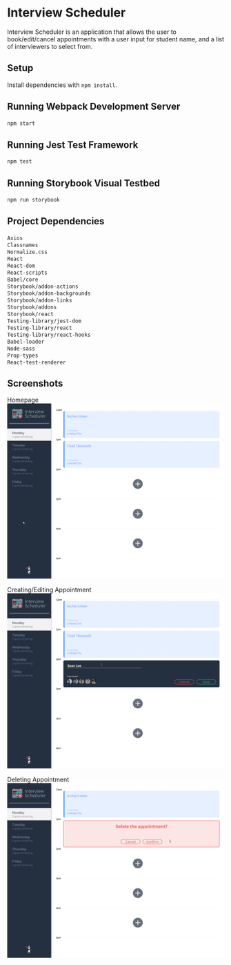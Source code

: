 # Interview Scheduler

Interview Scheduler is an application that allows the user to book/edit/cancel appointments with a user input for student name, and a list of interviewers to select from.

## Setup

Install dependencies with `npm install`.

## Running Webpack Development Server

```sh
npm start
```

## Running Jest Test Framework

```sh
npm test
```

## Running Storybook Visual Testbed

```sh
npm run storybook
```

## Project Dependencies
    Axios
    Classnames
    Normalize.css
    React
    React-dom
    React-scripts
    Babel/core
    Storybook/addon-actions
    Storybook/addon-backgrounds
    Storybook/addon-links
    Storybook/addons
    Storybook/react
    Testing-library/jest-dom
    Testing-library/react
    Testing-library/react-hooks
    Babel-loader
    Node-sass
    Prop-types
    React-test-renderer



## Screenshots

Homepage
!["Navigation/Homepage"](./docs/screenshots/navigation.png)

Creating/Editing Appointment
!["Creating/Editing"](./docs/screenshots/editing%20creating.png)

Deleting Appointment
!["Deleting"](./docs/screenshots/deleting.png)